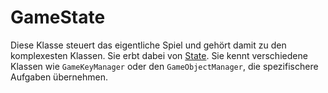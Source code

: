 # GameState

Diese Klasse steuert das eigentliche Spiel und gehört damit zu den komplexesten Klassen. Sie erbt dabei von [State](State.md). Sie kennt verschiedene Klassen wie `GameKeyManager` oder den `GameObjectManager`, die spezifischere Aufgaben übernehmen.
